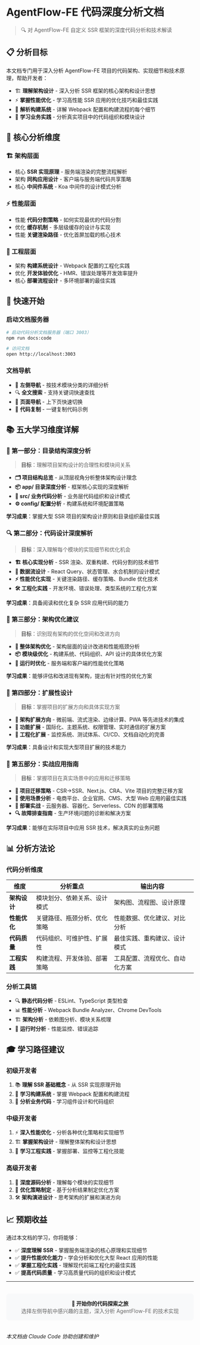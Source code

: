 # AgentFlow-FE 代码深度分析文档

> 🔍 对 AgentFlow-FE 自定义 SSR 框架的深度代码分析和技术解读

## 📋 分析目标

本文档专门用于深入分析 AgentFlow-FE 项目的代码架构、实现细节和技术原理，帮助开发者：

- 🏗️ **理解架构设计** - 深入分析 SSR 框架的核心架构和设计思想
- ⚡ **掌握性能优化** - 学习高性能 SSR 应用的优化技巧和最佳实践
- 🔧 **解析构建系统** - 详解 Webpack 配置和构建流程的每个细节
- 📱 **学习业务实践** - 分析真实项目中的代码组织和模块设计

## 🎯 核心分析维度

### 🏗️ 架构层面
- <span class="analysis-badge core">核心</span> **SSR 实现原理** - 服务端渲染的完整流程解析
- <span class="analysis-badge architecture">架构</span> **同构应用设计** - 客户端与服务端代码共享策略
- <span class="analysis-badge core">核心</span> **中间件系统** - Koa 中间件的设计模式分析

### ⚡ 性能层面
- <span class="analysis-badge performance">性能</span> **代码分割策略** - 如何实现最优的代码分割
- <span class="analysis-badge optimization">优化</span> **缓存机制** - 多层级缓存的设计与实现
- <span class="analysis-badge performance">性能</span> **关键渲染路径** - 优化首屏加载的核心技术

### 🔧 工程层面
- <span class="analysis-badge architecture">架构</span> **构建系统设计** - Webpack 配置的工程化实践
- <span class="analysis-badge optimization">优化</span> **开发体验优化** - HMR、错误处理等开发效率提升
- <span class="analysis-badge core">核心</span> **部署流程设计** - 多环境部署的最佳实践

## 🚀 快速开始

### 启动文档服务器

```bash
# 启动代码分析文档服务器（端口 3003）
npm run docs:code

# 访问文档
open http://localhost:3003
```

### 文档导航

- 📖 **左侧导航** - 按技术模块分类的详细分析
- 🔍 **全文搜索** - 支持关键词快速查找
- 📄 **页面导航** - 上下页快速切换
- 💾 **代码复制** - 一键复制代码示例

## 📚 五大学习维度详解

### 📁 第一部分：目录结构深度分析
> **目标**：理解项目架构设计的合理性和模块间关系

- **🗂️ 项目结构总览** - 从顶层视角分析整体架构设计理念
- **📦 app/ 目录深度分析** - 框架核心实现的深度解析
- **🎯 src/ 业务代码分析** - 业务层代码组织和设计模式
- **⚙️ config/ 配置分析** - 构建系统和环境配置策略

**学习成果**：掌握大型 SSR 项目的架构设计原则和目录组织最佳实践

### 🔍 第二部分：代码设计深度解析  
> **目标**：深入理解每个模块的实现细节和优化机会

- **🏗️ 核心实现分析** - SSR 渲染、双重构建、代码分割的技术细节
- **🔄 数据流设计** - React Query、状态管理、水合机制的设计模式
- **⚡ 性能优化实现** - 关键渲染路径、缓存策略、Bundle 优化技术
- **🛠️ 工程化实践** - 开发环境、错误处理、类型系统的工程化方案

**学习成果**：具备阅读和优化复杂 SSR 应用代码的能力

### 🎯 第三部分：架构优化建议
> **目标**：识别现有架构的优化空间和改进方向

- **🔧 整体架构优化** - 架构层面的设计改进和性能瓶颈分析
- **📦 模块级优化** - 构建系统、代码组织、API 设计的具体优化方案
- **🚀 运行时优化** - 服务端和客户端的性能优化策略

**学习成果**：能够评估和改进现有架构，提出有针对性的优化方案

### 🚀 第四部分：扩展性设计
> **目标**：掌握项目的扩展方向和具体实现方案

- **🎨 架构扩展方向** - 微前端、流式渲染、边缘计算、PWA 等先进技术的集成
- **📱 功能扩展** - 国际化、主题系统、权限管理、实时通信的扩展方案
- **🔧 工程化扩展** - 监控系统、测试体系、CI/CD、文档自动化的完善

**学习成果**：具备设计和实现大型项目扩展的技术能力

### 📖 第五部分：实战应用指南
> **目标**：掌握项目在真实场景中的应用和迁移策略

- **🔄 项目迁移策略** - CSR→SSR、Next.js、CRA、Vite 项目的完整迁移方案
- **🎯 使用场景分析** - 电商平台、企业官网、CMS、大型 Web 应用的最佳实践
- **🚀 部署实战** - 云服务器、容器化、Serverless、CDN 的部署策略
- **🔍 故障排查指南** - 生产环境问题的诊断和解决方案

**学习成果**：能够在实际项目中应用 SSR 技术，解决真实的业务问题

## 📊 分析方法论

### 代码分析维度

| 维度 | 分析重点 | 输出内容 |
|------|----------|----------|
| **架构设计** | 模块划分、依赖关系、设计模式 | 架构图、流程图、设计原理 |
| **性能优化** | 关键路径、瓶颈分析、优化策略 | 性能数据、优化建议、对比分析 |
| **代码质量** | 代码组织、可维护性、扩展性 | 最佳实践、重构建议、设计模式 |
| **工程实践** | 构建流程、开发体验、部署策略 | 工具配置、流程优化、自动化方案 |

### 分析工具链

- 🔍 **静态代码分析** - ESLint、TypeScript 类型检查
- 📊 **性能分析** - Webpack Bundle Analyzer、Chrome DevTools
- 🏗️ **架构分析** - 依赖图分析、模块关系梳理
- 🧪 **运行时分析** - 性能监控、错误追踪

## 🎓 学习路径建议

### 初级开发者
1. 📚 **理解 SSR 基础概念** - 从 SSR 实现原理开始
2. 🔧 **学习构建系统** - 掌握 Webpack 配置和构建流程
3. 📱 **分析业务代码** - 学习组件设计和代码组织

### 中级开发者
1. ⚡ **深入性能优化** - 分析各种优化策略和实现细节
2. 🏗️ **掌握架构设计** - 理解整体架构和设计思想
3. 🚀 **学习工程实践** - 掌握部署、监控等工程化技能

### 高级开发者
1. 🔬 **深度源码分析** - 理解每个模块的实现细节
2. 🎯 **优化策略制定** - 基于分析结果制定优化方案
3. 🛠️ **架构演进设计** - 思考架构的扩展和演进方向

## 📈 预期收益

通过本文档的学习，你将能够：

- ✅ **深度理解 SSR** - 掌握服务端渲染的核心原理和实现细节
- ✅ **提升性能优化能力** - 学会分析和优化大型 React 应用的性能
- ✅ **掌握工程化实践** - 理解现代前端工程化的最佳实践
- ✅ **提高代码质量** - 学习高质量代码的组织和设计模式

---

<div style="text-align: center; margin: 2rem 0; padding: 1rem; background: #f8f9fa; border-radius: 8px;">
  <strong>🎯 开始你的代码探索之旅</strong><br>
  <span style="color: #666;">选择左侧导航中感兴趣的主题，深入分析 AgentFlow-FE 的技术实现</span>
</div>

*本文档由 Claude Code 协助创建和维护*